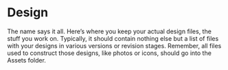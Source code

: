 # Design
The name says it all. Here’s where you keep your actual design files, the stuff you work on. Typically, it should contain nothing else but a list of files with your designs in various versions or revision stages. Remember, all files used to construct those designs, like photos or icons, should go into the Assets folder.
